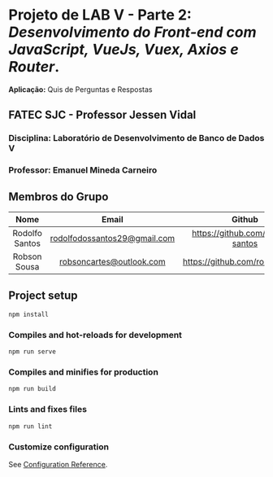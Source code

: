 # **Projeto de LAB V - Parte 2:** _Desenvolvimento do Front-end com JavaScript, VueJs, Vuex, Axios e Router_.
**Aplicação:** Quis de Perguntas e Respostas

## FATEC SJC - Professor Jessen Vidal

### **Disciplina:** Laboratório de Desenvolvimento de Banco de Dados V

### **Professor:** Emanuel Mineda Carneiro

## Membros do Grupo

|    **Nome**    	|           **Email**          	|             **Github**            	|
|:--------------:	|:----------------------------:	|:---------------------------------:	|
| Rodolfo Santos 	| rodolfodossantos29@gmail.com 	| https://github.com/rodolfo-santos 	|
|  Robson Sousa  	|   robsoncartes@outlook.com   	|  https://github.com/robsoncartes  	|


## Project setup
```
npm install
```

### Compiles and hot-reloads for development
```
npm run serve
```

### Compiles and minifies for production
```
npm run build
```

### Lints and fixes files
```
npm run lint
```

### Customize configuration
See [Configuration Reference](https://cli.vuejs.org/config/).
